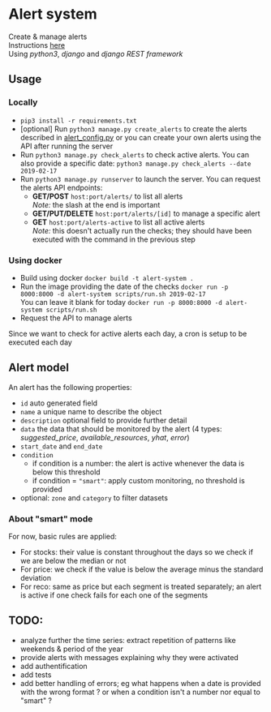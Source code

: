 # Alert system

Create & manage alerts <br>
Instructions [here](INSTRUCTIONS.md) <br>
Using *python3*, *django* and *django REST framework*

## Usage

### Locally

* `pip3 install -r requirements.txt`
* [optional] Run `python3 manage.py create_alerts` to create the alerts described 
in [alert_config.py](alerts/management/commands/alert_config.py) or you can create your own alerts using the API after running the server <br>
* Run `python3 manage.py check_alerts` to check active alerts. 
You can also provide a specific date: `python3 manage.py check_alerts --date 2019-02-17`
* Run `python3 manage.py runserver` to launch the server. You can request the alerts API endpoints:
  * **GET/POST** `host:port/alerts/` to list all alerts <br>
  *Note:* the slash at the end is important
  * **GET/PUT/DELETE** `host:port/alerts/[id]` to manage a specific alert
  * **GET** `host:port/alerts-active` to list all active alerts <br>
  *Note:* this doesn't actually run the checks; they should have been executed with the command in the previous step

### Using docker

* Build using docker `docker build -t alert-system .`
* Run the image providing the date of the checks `docker run -p 8000:8000 -d alert-system scripts/run.sh 2019-02-17` <br>
You can leave it blank for today `docker run -p 8000:8000 -d alert-system scripts/run.sh`
* Request the API to manage alerts

Since we want to check for active alerts each day, a cron is setup to be executed each day

## Alert model

An alert has the following properties:
* `id` auto generated field
* `name` a unique name to describe the object
* `description` optional field to provide further detail
* `data` the data that should be monitored by the alert (4 types: *suggested_price*, *available_resources*, *yhat*, *error*)
* `start_date` and `end_date`
* `condition`
  * if condition is a number: the alert is active whenever the data is below this threshold
  * if condition = `"smart"`: apply custom monitoring, no threshold is provided
* optional: `zone` and `category` to filter datasets

### About "smart" mode

For now, basic rules are applied:
* For stocks: their value is constant throughout the days so we check if we are below the median or not
* For price: we check if the value is below the average minus the standard deviation
* For reco: same as price but each segment is treated separately; an alert is active if one check fails for each one of the segments

## TODO:
* analyze further the time series: extract repetition of patterns like weekends & period of the year
* provide alerts with messages explaining why they were activated
* add authentification
* add tests
* add better handling of errors; eg what happens when a date is provided with the wrong format ? or when a condition isn't a number nor equal to "smart" ? 
